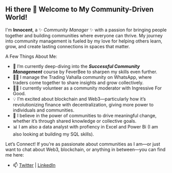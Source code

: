 ## Hi there 👋 Welcome to My Community-Driven World!

I'm **Innocent**, a ✨ *Community Manager* ✨ with a passion for bringing people together and building communities where everyone can thrive. My journey into community management is fueled by my love for helping others learn, grow, and create lasting connections in spaces that matter.

A Few Things About Me:
- 🌱 I’m currently deep-diving into the ***Successful Community Management*** course by FeverBee to sharpen my skills even further.
- 👨‍💻 I manage the Trading Vahalla community on WhatsApp, where traders come together to share insights and grow collectively.
- 👨‍💻 I currently volunteer as a community moderator with Ingressive For Good.
- 💡 I’m excited about blockchain and Web3—particularly how it’s revolutionizing finance with decentralization, giving more power to individuals and communities.
- 💬 I believe in the power of communities to drive meaningful change, whether it’s through shared knowledge or collective goals.
- 📊 I am also a data analyst with profiency in Excel and Power Bi (I am also looking at building my SQL skills).

Let’s Connect!
If you’re as passionate about communities as I am—or just want to chat about Web3, blockchain, or anything in between—you can find me here:
- 📫 [Twitter](https://x.com/remyking_) | [LinkedIn](https://www.linkedin.com/in/aghidi-innocent)
